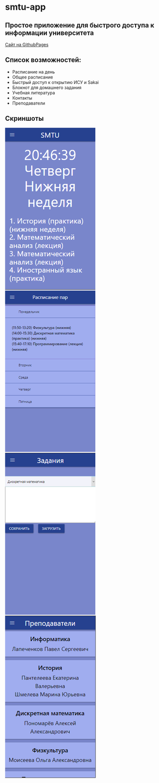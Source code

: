 # smtu-app

## Простое приложение для быстрого доступа к информации университета

[Сайт на GithubPages](https://andreymokriev.github.io/smtu-app/)

## Список возможностей:

* Расписание на день
* Общее расписание
* Быстрый доступ к открытию ИСУ и Sakai
* Блокнот для домашнего задания
* Учебная литература
* Контакты
* Преподаватели

## Скриншоты

![1](screenshots/1.png)
![2](screenshots/2.png)
![3](screenshots/3.png)
![4](screenshots/4.png)